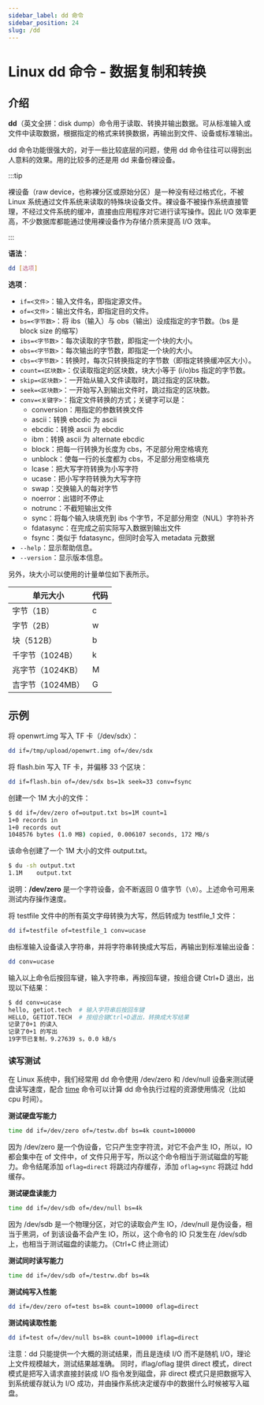 ```yaml
---
sidebar_label: dd 命令
sidebar_position: 24
slug: /dd
---
```


# Linux dd 命令 - 数据复制和转换



## 介绍

**dd**（英文全拼：disk dump）命令用于读取、转换并输出数据。可从标准输入或文件中读取数据，根据指定的格式来转换数据，再输出到文件、设备或标准输出。

dd 命令功能很强大的，对于一些比较底层的问题，使用 dd 命令往往可以得到出人意料的效果。用的比较多的还是用 dd 来备份裸设备。

:::tip

裸设备（raw device，也称裸分区或原始分区）是一种没有经过格式化，不被 Linux 系统通过文件系统来读取的特殊块设备文件。裸设备不被操作系统直接管理，不经过文件系统的缓冲，直接由应用程序对它进行读写操作。因此 I/O 效率更高，不少数据库都能通过使用裸设备作为存储介质来提高 I/O 效率。

:::

**语法**：

```bash
dd [选项]
```

**选项**：

- `if=<文件>`：输入文件名，即指定源文件。
- `of=<文件>`：输出文件名，即指定目的文件。
- `bs=<字节数>`：将 ibs（输入）与 obs（输出）设成指定的字节数。（bs 是  block size 的缩写）
- `ibs=<字节数>`：每次读取的字节数，即指定一个块的大小。
- `obs=<字节数>`：每次输出的字节数，即指定一个块的大小。
- `cbs=<字节数>`：转换时，每次只转换指定的字节数（即指定转换缓冲区大小）。
- `count=<区块数>`：仅读取指定的区块数，块大小等于 (i/o)bs 指定的字节数。
- `skip=<区块数>`：一开始从输入文件读取时，跳过指定的区块数。
- `seek=<区块数>`：一开始写入到输出文件时，跳过指定的区块数。
- `conv=<关键字>`：指定文件转换的方式；关键字可以是：
  - conversion：用指定的参数转换文件
  - ascii：转换 ebcdic 为 ascii
  - ebcdic：转换 ascii 为 ebcdic
  - ibm：转换 ascii 为 alternate ebcdic
  - block：把每一行转换为长度为 cbs，不足部分用空格填充
  - unblock：使每一行的长度都为 cbs，不足部分用空格填充
  - lcase：把大写字符转换为小写字符
  - ucase：把小写字符转换为大写字符
  - swap：交换输入的每对字节
  - noerror：出错时不停止
  - notrunc：不截短输出文件
  - sync：将每个输入块填充到 ibs 个字节，不足部分用空（NUL）字符补齐
  - fdatasync：在完成之前实际写入数据到输出文件
  - fsync：类似于 fdatasync，但同时会写入 metadata 元数据
- `--help`：显示帮助信息。
- `--version`：显示版本信息。

另外，块大小可以使用的计量单位如下表所示。

| 单元大小         | 代码 |
| ---------------- | ---- |
| 字节（1B）       | c    |
| 字节（2B）       | w    |
| 块（512B）       | b    |
| 千字节（1024B）  | k    |
| 兆字节（1024KB） | M    |
| 吉字节（1024MB） | G    |



## 示例

将 openwrt.img 写入 TF 卡（/dev/sdx）：

```bash
dd if=/tmp/upload/openwrt.img of=/dev/sdx
```

将 flash.bin 写入 TF 卡，并偏移 33 个区块：

```bash
dd if=flash.bin of=/dev/sdx bs=1k seek=33 conv=fsync
```

创建一个 1M 大小的文件：

```bash
$ dd if=/dev/zero of=output.txt bs=1M count=1
1+0 records in
1+0 records out
1048576 bytes (1.0 MB) copied, 0.006107 seconds, 172 MB/s
```

该命令创建了一个 1M 大小的文件 output.txt。

```bash
$ du -sh output.txt 
1.1M    output.txt
```

说明：**/dev/zero** 是一个字符设备，会不断返回 0 值字节（`\0`）。上述命令可用来测试内存操作速度。

将 testfile 文件中的所有英文字母转换为大写，然后转成为 testfile_1 文件：

```bash
dd if=testfile of=testfile_1 conv=ucase 
```

由标准输入设备读入字符串，并将字符串转换成大写后，再输出到标准输出设备：

```bash
dd conv=ucase 
```

输入以上命令后按回车键，输入字符串，再按回车键，按组合键 Ctrl+D 退出，出现以下结果：

```bash
$ dd conv=ucase
hello, getiot.tech  # 输入字符串后按回车键
HELLO, GETIOT.TECH  # 按组合键Ctrl+D退出，转换成大写结果
记录了0+1 的读入
记录了0+1 的写出
19字节已复制，9.27639 s，0.0 kB/s
```

### 读写测试

在 Linux 系统中，我们经常用 dd 命令使用 /dev/zero 和 /dev/null 设备来测试硬盘读写速度，配合 [time](/linux-command/time/) 命令可以计算 dd 命令执行过程的资源使用情况（比如 cpu 时间）。

**测试硬盘写能力**

```bash
time dd if=/dev/zero of=/testw.dbf bs=4k count=100000
```

因为 /dev/zero 是一个伪设备，它只产生空字符流，对它不会产生 IO，所以，IO 都会集中在 of 文件中，of 文件只用于写，所以这个命令相当于测试磁盘的写能力。命令结尾添加 `oflag=direct` 将跳过内存缓存，添加 `oflag=sync` 将跳过 hdd 缓存。

**测试硬盘读能力**

```bash
time dd if=/dev/sdb of=/dev/null bs=4k
```

因为 /dev/sdb 是一个物理分区，对它的读取会产生 IO，/dev/null 是伪设备，相当于黑洞，of 到该设备不会产生 IO，所以，这个命令的 IO 只发生在 /dev/sdb 上，也相当于测试磁盘的读能力。（Ctrl+C 终止测试）

**测试同时读写能力**

```bash
time dd if=/dev/sdb of=/testrw.dbf bs=4k
```

**测试纯写入性能**

```bash
dd if=/dev/zero of=test bs=8k count=10000 oflag=direct
```

**测试纯读取性能**

```bash
dd if=test of=/dev/null bs=8k count=10000 iflag=direct
```

注意：dd 只能提供一个大概的测试结果，而且是连续 I/O 而不是随机 I/O，理论上文件规模越大，测试结果越准确。 同时，iflag/oflag 提供 direct 模式，direct 模式是把写入请求直接封装成 I/O 指令发到磁盘，非 direct 模式只是把数据写入到系统缓存就认为 I/O 成功，并由操作系统决定缓存中的数据什么时候被写入磁盘。

